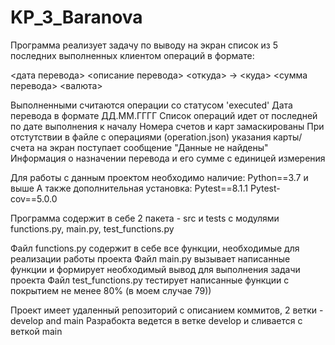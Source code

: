 # KP_3_Baranova

Программа реализует задачу по выводу на экран список из 5 последних выполненных клиентом операций в формате:

<дата перевода> <описание перевода>
<откуда> -> <куда>
<сумма перевода> <валюта>

Выполненными считаются операции со статусом 'executed' 
Дата перевода в формате ДД.ММ.ГГГГ
Список операций идет от последней по дате выполнения к началу
Номера счетов и карт замаскированы
При отстутствии в файле с операциями (operation.json) указания карты/счета на экран поступает сообщение "Данные не найдены"
Информация о назначении перевода и его сумме с единицей измерения

Для работы с данным проектом необходимо наличие:
Python==3.7 и выше
А также дополнительная установка:
Pytest==8.1.1 
Pytest-cov==5.0.0

Программа содержит в себе 2 пакета - src и tests с модулями functions.py, main.py, test_functions.py

Файл functions.py содержит в себе все функции, необходимые для реализации работы проекта
Файл main.py вызывает написанные функции и формирует необходимый вывод для выполнения задачи проекта
Файл test_functions.py тестирует написанные функции с покрытием не менее 80% (в моем случае 79))

Проект имеет удаленный репозиторий с описанием коммитов, 2 ветки - develop and main
Разрабокта ведется в ветке develop и сливается с веткой main



